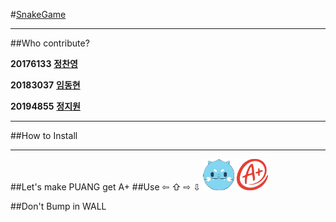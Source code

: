 
#[SnakeGame](https://github.com/Software-engineering-team12/snakegame) </center>
___
##Who contribute?</center>


**20176133** [**정찬영**](https://github.com/chanyoung1998)

**20183037** [**임동현**](https://github.com/iimpala)

**20194855** [**정지원**](https://github.com/jjiione)

---


##How to Install

---

##Let's make PUANG get A+
##Use ⇦ ⇧ ⇨ ⇩ 
<img src="/image/head_up.png" width="50" height="50" >
<img src="/image/grade.png" width="50" height="50" >


##Don't Bump in WALL
